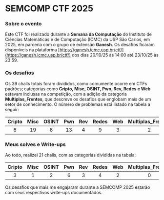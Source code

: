 # SEMCOMP CTF 2025

### Sobre o evento

Este CTF foi realizado durante a **Semana da Computação** do Instituto de Ciências Matemáticas e de Computação (ICMC) da USP São Carlos, em 2025, em parceria com o grupo de extensão **Ganesh**. Os desafios ficaram disponíveis na plataforma [https://ganesh.icmc.usp.br/ctf/](https://ganesh.icmc.usp.br/ctf/) dos dias 20/10/25 às 14:00 até 23/10/25 às 23:59.  

### Os desafios

Os 39 challs totais foram divididos, como comumente ocorre em CTFs padrões; categorias como **Cripto, Misc, OSINT, Pwn, Rev, Redes e Web** estavam inclusas na competição, com a adição da categoria **Multiplas_Frentes**, que descreve os desafios que englobam mais de um setor de conhecimento. O número de problemas está listado na tabela a seguir:

| Cripto | Misc | OSINT | Pwn | Rev | Redes | Web | Multiplas_Frentes | Total |
|:------:|:----:|:-----:|:---:|:---:|:-----:|:---:|:-----------------:|:-----:|
|    6   |  19  |   8   |  13 |  4  |   9   |  3  |         2         |  64   |

### Meus solves e Write-ups

Ao todo, realizei 21 challs, com as categorias divididas na tabela:

| Cripto | Misc | OSINT | Pwn | Rev | Redes | Web | Multiplas_Frentes | Total |
|:------:|:----:|:-----:|:---:|:---:|:-----:|:---:|:-----------------:|:-----:|
|    3   |   1  |   2   |  6  |  3  |   4  |  2  |         0         |   21  |

Os desafios que mais me engajaram durante a SEMCOMP 2025 estarão com seus respectivos write-ups documentados.
